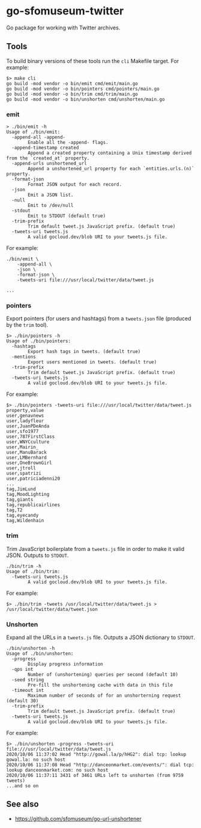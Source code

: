 # go-sfomuseum-twitter

Go package for working with Twitter archives.

## Tools

To build binary versions of these tools run the `cli` Makefile target. For example:

```
$> make cli
go build -mod vendor -o bin/emit cmd/emit/main.go
go build -mod vendor -o bin/pointers cmd/pointers/main.go
go build -mod vendor -o bin/trim cmd/trim/main.go
go build -mod vendor -o bin/unshorten cmd/unshorten/main.go
```

### emit

```
> ./bin/emit -h
Usage of ./bin/emit:
  -append-all -append-
    	Enable all the -append- flags.
  -append-timestamp created
    	Append a created property containing a Unix timestamp derived from the `created_at` property.
  -append-urls unshortened_url
    	Append a unshortened_url property for each `entities.urls.(n)` property.
  -format-json
    	Format JSON output for each record.
  -json
    	Emit a JSON list.
  -null
    	Emit to /dev/null
  -stdout
    	Emit to STDOUT (default true)
  -trim-prefix
    	Trim default tweet.js JavaScript prefix. (default true)
  -tweets-uri tweets.js
    	A valid gocloud.dev/blob URI to your tweets.js file.
```	

For example:

```
./bin/emit \
	-append-all \
	-json \
	-format-json \
	-tweets-uri file:///usr/local/twitter/data/tweet.js

...
```

### pointers

Export pointers (for users and hashtags) from a `tweets.json` file (produced by the `trim` tool).
	
```
$> ./bin/pointers -h
Usage of ./bin/pointers:
  -hashtags
    	Export hash tags in tweets. (default true)
  -mentions
    	Export users mentioned in tweets. (default true)
  -trim-prefix
    	Trim default tweet.js JavaScript prefix. (default true)
  -tweets-uri tweets.js
    	A valid gocloud.dev/blob URI to your tweets.js file.
```

For example:

```
$> ./bin/pointers -tweets-uri file:///usr/local/twitter/data/tweet.js
property,value
user,genavnews
user,ladyfleur
user,JuanPDeAnda
user,sfo1977
user,787FirstClass
user,WNYCculture
user,Mairin_
user,ManuBarack
user,LMBernhard
user,OneBrownGirl
user,jtroll
user,spatrizi
user,patriciadenni20
...
tag,JimLund
tag,MoodLighting
tag,giants
tag,republicairlines
tag,T2
tag,eyecandy
tag,Wildenhain
```

### trim

Trim JavaScript boilerplate from a `tweets.js` file in order to make it valid JSON. Outputs to `STDOUT`.

```
./bin/trim -h
Usage of ./bin/trim:
  -tweets-uri tweets.js
    	A valid gocloud.dev/blob URI to your tweets.js file.
```	

For example:

```
$> ./bin/trim -tweets /usr/local/twitter/data/tweet.js > /usr/local/twitter/data/tweet.json
```

### Unshorten

Expand all the URLs in a `tweets.js` file. Outputs a JSON dictionary to `STDOUT`.

```
./bin/unshorten -h
Usage of ./bin/unshorten:
  -progress
    	Display progress information
  -qps int
    	Number of (unshortening) queries per second (default 10)
  -seed string
    	Pre-fill the unshortening cache with data in this file
  -timeout int
    	Maximum number of seconds of for an unshorterning request (default 30)
  -trim-prefix
    	Trim default tweet.js JavaScript prefix. (default true)
  -tweets-uri tweets.js
    	A valid gocloud.dev/blob URI to your tweets.js file.
```

For example:

```
$> ./bin/unshorten -progress -tweets-uri file:///usr/local/twitter/data/tweet.js
2020/10/06 11:37:02 Head "http://gowal.la/p/hHG2": dial tcp: lookup gowal.la: no such host
2020/10/06 11:37:08 Head "http://danceonmarket.com/events/": dial tcp: lookup danceonmarket.com: no such host
2020/10/06 11:37:11 3431 of 3461 URLs left to unshorten (from 9759 tweets)
...and so on
```

## See also

* https://github.com/sfomuseum/go-url-unshortener